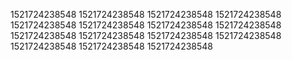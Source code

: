1521724238548
1521724238548
1521724238548
1521724238548
1521724238548
1521724238548
1521724238548
1521724238548
1521724238548
1521724238548
1521724238548
1521724238548
1521724238548
1521724238548
1521724238548